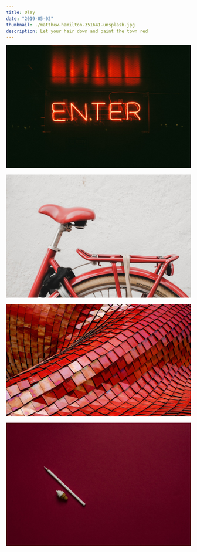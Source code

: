 ```yaml
---
title: Olay
date: "2019-05-02"
thumbnail: ./matthew-hamilton-351641-unsplash.jpg
description: Let your hair down and paint the town red
---
```


![Clean lines](./clem-onojeghuo-207792-unsplash.jpg)

![Clean lines](./mitch-lensink-588486-unsplash.jpg)

![Clean lines](./ricardo-gomez-angel-180819-unsplash.jpg)

![Clean lines](./joanna-kosinska-254406-unsplash.jpg)